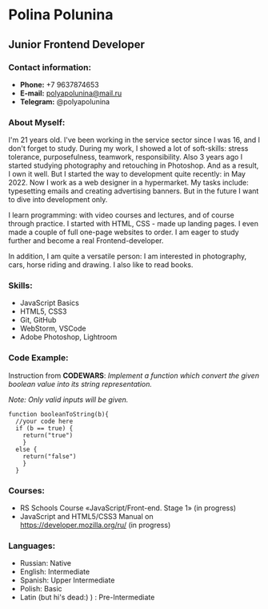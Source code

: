 # Polina Polunina
## Junior Frontend Developer
### Contact information:
- **Phone:** +7 9637874653
- **E-mail:** polyapolunina@mail.ru
- **Telegram:** @polyapolunina
### About Myself:
I'm 21 years old. I've been working in the service sector since I was 16, and I don't forget to study. 
During my work, I showed a lot of soft-skills: stress tolerance, purposefulness, teamwork, responsibility. 
Also 3 years ago I started studying photography and retouching in Photoshop. And as a result, I own it well. 
But I started the way to development quite recently: in May 2022. Now I work as a web designer in a hypermarket. My tasks include: typesetting emails and creating advertising banners. But in the future I want to dive into development only.

I learn programming: with video courses and lectures, and of course through practice. I started with HTML, 
CSS - made up landing pages. I even made a couple of full one-page websites to order. I am eager to study further 
and become a real Frontend-developer.

In addition, I am quite a versatile person: I am interested in photography, cars, horse riding and drawing. I also like to read books.
### Skills:
- JavaScript Basics
- HTML5, CSS3
- Git, GitHub
- WebStorm, VSCode
- Adobe Photoshop, Lightroom
### Code Example:
Instruction from **CODEWARS**: *Implement a function which convert the given boolean value into its string representation.*

*Note: Only valid inputs will be given.*
```
function booleanToString(b){
  //your code here
  if (b == true) {
    return("true")
    }
  else {
    return("false")
    }
  }
  ```
### Courses:
- RS Schools Course «JavaScript/Front-end. Stage 1» (in progress)
- JavaScript and HTML5/CSS3 Manual on https://developer.mozilla.org/ru/ (in progress)
### Languages:
- Russian: Native
- English: Intermediate
- Spanish: Upper Intermediate
- Polish: Basic
- Latin (but hi's dead:) ) : Pre-Intermediate 

